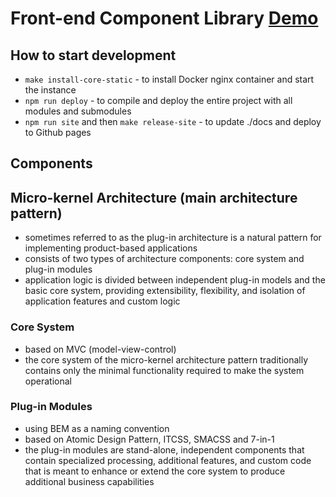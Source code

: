 # Front-end Component Library [Demo](https://paulalexserban.github.io/frontend-component-library/)

## How to start development
- `make install-core-static` - to install Docker nginx container and start the instance
- `npm run deploy` - to compile and deploy the entire project with all modules and submodules
- `npm run site` and then `make release-site` - to update ./docs and deploy to Github pages 

## Components

## Micro-kernel Architecture (main architecture pattern)

- sometimes referred to as the plug-in architecture is a natural pattern for implementing product-based applications
- consists of two types of architecture components: core system and plug-in modules
- application logic is divided between independent plug-in models and the basic core system, providing extensibility, flexibility, and isolation of application features and custom logic

### Core System

- based on MVC (model-view-control)
- the core system of the micro-kernel architecture pattern traditionally contains only the minimal functionality required to make the system operational

### Plug-in Modules

- using BEM as a naming convention
- based on Atomic Design Pattern, ITCSS, SMACSS and 7-in-1
- the plug-in modules are stand-alone, independent components that contain specialized processing, additional features, and custom code that is meant to enhance or extend the core system to produce additional business capabilities
